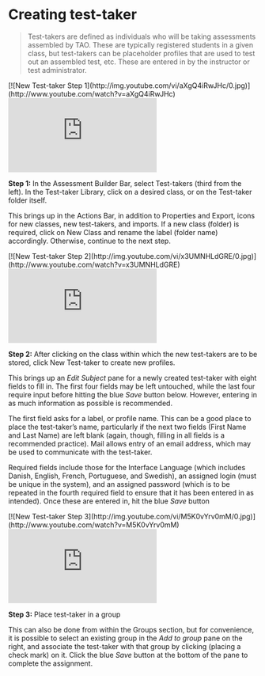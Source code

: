 # Creating test-taker

>Test-takers are defined as individuals who will be taking assessments assembled by TAO. These are typically registered students in a given class, but test-takers can be placeholder profiles that are used to test out an assembled test, etc. These are entered in by the instructor or test administrator.

<div class="hidden-video">
[![New Test-taker Step 1](http://img.youtube.com/vi/aXgQ4iRwJHc/0.jpg)](http://www.youtube.com/watch?v=aXgQ4iRwJHc)
</div>

<div class='embed-container'><iframe src="https://www.youtube.com/embed/aXgQ4iRwJHc?rel=0" frameborder="0" allowfullscreen="true"></iframe></div>

**Step 1:** In the Assessment Builder Bar, select Test-takers (third from the left). In the Test-taker Library, click on a desired class, or on the Test-taker folder itself.

This brings up in the Actions Bar, in addition to Properties and Export, icons for new classes, new test-takers, and imports. If a new class (folder) is required, click on New Class and rename the label (folder name) accordingly. Otherwise, continue to the next step.

<div class="hidden-video">
[![New Test-taker Step 2](http://img.youtube.com/vi/x3UMNHLdGRE/0.jpg)](http://www.youtube.com/watch?v=x3UMNHLdGRE)
</div>

<div class='embed-container'><iframe src="https://www.youtube.com/embed/x3UMNHLdGRE?rel=0" frameborder="0" allowfullscreen="true"></iframe></div>

**Step 2:** After clicking on the class within which the new test-takers are to be stored, click New Test-taker to create new profiles.

This brings up an *Edit Subject* pane for a newly created test-taker with eight fields to fill in. The first four fields may be left untouched, while the last four require input before hitting the blue *Save* button below. However, entering in as much information as possible is recommended.

The first field asks for a label, or profile name. This can be a good place to place the test-taker’s name, particularly if the next two fields (First Name and Last Name) are left blank (again, though, filling in all fields is a recommended practice). Mail allows entry of an email address, which may be used to communicate with the test-taker. 

Required fields include those for the Interface Language (which includes Danish, English, French, Portuguese, and Swedish), an assigned login (must be unique in the system), and an assigned password (which is to be repeated in the fourth required field to ensure that it has been entered in as intended). Once these are entered in, hit the blue *Save* button

<div class="hidden-video">
[![New Test-taker Step 3](http://img.youtube.com/vi/M5K0vYrv0mM/0.jpg)](http://www.youtube.com/watch?v=M5K0vYrv0mM)
</div>

<div class='embed-container'><iframe src="https://www.youtube.com/embed/M5K0vYrv0mM?rel=0" frameborder="0" allowfullscreen="true"></iframe></div>

**Step 3:** Place test-taker in a group

This can also be done from within the Groups section, but for convenience, it is possible to select an existing group in the *Add to group* pane on the right, and associate the test-taker with that group by clicking (placing a check mark) on it. Click the blue *Save* button at the bottom of the pane to complete the assignment.
